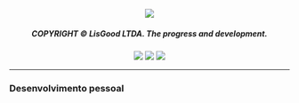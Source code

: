<p align="center">
  <img src="https://media.discordapp.net/attachments/1077814640513384448/1238535598969589871/Sem_Titulo-1.png?ex=663fa3a9&is=663e5229&hm=e26e8615771302f5fc419cba1c5dd0f83b1cf18938336b6932e3bff5733a73ab&=&format=webp&quality=lossless&width=550&height=70"> 
</p><div align="center">
  <h5>COPYRIGHT © LisGood LTDA. The progress and development.</h4>
</div>

<div align="center">
  <img src="https://img.shields.io/badge/from%20/userLisG-black?logo=github&logoColor=Write">
  <img src="https://img.shields.io/badge/Mad%20Dogs%20BOT-black?logo=javascript&logoColor=Write">
  <img src="https://img.shields.io/badge/Santos%20Roleplay-black?logo=lua&logoColor=Write">
</div>
<hr>

### Desenvolvimento pessoal
